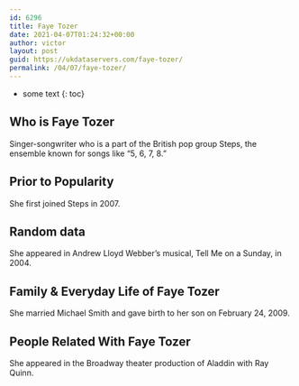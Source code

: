 ```yaml
---
id: 6296
title: Faye Tozer
date: 2021-04-07T01:24:32+00:00
author: victor
layout: post
guid: https://ukdataservers.com/faye-tozer/
permalink: /04/07/faye-tozer/
---
```


* some text
{: toc}


## Who is Faye Tozer



Singer-songwriter who is a part of the British pop group Steps, the ensemble known for songs like &#8220;5, 6, 7, 8.&#8221;

                
                
                
## Prior to Popularity



She first joined Steps in 2007.

                
                
                
## Random data



She appeared in Andrew Lloyd Webber&#8217;s musical, Tell Me on a Sunday, in 2004.

                
                
                
## Family & Everyday Life of Faye Tozer



She married Michael Smith and gave birth to her son on February 24, 2009.

                
                
                
## People Related With Faye Tozer



She appeared in the Broadway theater production of Aladdin with Ray Quinn.

                
              
            
          
          
          